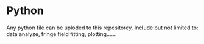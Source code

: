 # Python
Any python file can be uploded to this repositorey.
Include but not limited to: data analyze, fringe field fitting, plotting……
